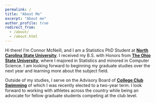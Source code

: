 ```yaml
---
permalink: /
title: "About Me"
excerpt: "About me"
author_profile: true
redirect_from: 
  - /about/
  - /about.html
---
```


Hi there! I'm Connor McNeill, and I am a Statistics PhD Student at **[North Carolina State University](http://statistics.sciences.ncsu.edu)**. I received my B.S. with Honors from **[The Ohio State University](http://stat.osu.edu)**, where I majored in Statistics and minored in Computer Science. I am looking forward to beginning my graduate studies over the next year and learning more about the subject field.

Outside of my studies, I serve on the Advisory Board of **[College Club Swimming](http://collegeclubswimming.com)** of which I was recently elected to a two-year term. I look forward to working with athletes across the country while being an advocate for fellow graduate students competing at the club level.
